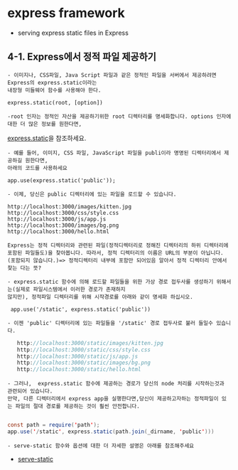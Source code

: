 # express framework
- serving express static files in Express


## 4-1. Express에서 정적 파일 제공하기
    - 이미지나, CSS파일, Java Script 파일과 같은 정적인 파일을 서버에서 제공하려면 Express의 express.static이라는
    내장형 미들웨어 함수를 사용해야 한다.
    
    express.static(root, [option])
    
    -root 인자는 정적인 자산을 제공하기위한 root 디렉터리를 명세화합니다. options 인자에 대한 더 많은 정보를 원한다면, 
  [express.static](https://expressjs.com/en/4x/api.html#express.static)을 참조하세요.
  
    - 예를 들어, 이미지, CSS 파일, JavaScript 파일을 publi이라 명명된 디렉터리에서 제공하길 원한다면, 
    아래의 코드를 사용하세요
    
    app.use(express.static('public'));
    
    - 이제, 당신은 public 디렉터리에 있는 파일을 로드할 수 있습니다.
    
    http://localhost:3000/images/kitten.jpg
    http://localhost:3000/css/style.css
    http://localhost:3000/js/app.js
    http://localhost:3000/images/bg.png
    http://localhost:3000/hello.html
     
     
 `Express는 정적 디렉터리와 관련된 파일(정적디렉터리로 정해진 디렉터리의 하위 디렉터리에 포함된 파일들도)을 찾아봅니다.
 따라서, 정적 디렉터리의 이름은 URL의 부분이 아닙니다.(포함되지 않습니다.)=> 정적디렉터리 내부에 포함만 되어있음 알아서 정적 디렉터리 안에서
 찾는 다는 뜻?`
 
    - express.static 함수에 의해 로드할 파일들을 위한 가상 경로 접두사를 생성하기 위해서는(실제로 파일시스템에서 이러한 경로가 존재하지 
    않지만), 정적파일 디렉터리를 위해 시작경로를 아래와 같이 명세화 하십시오.
  
     app.use('/static', express.static('public'))
     
    - 이젠 'public' 디렉터리에 있는 파일들을 '/static' 경로 접두사로 불러 들일수 있습니다.
   
~~~Java Script
   http://localhost:3000/static/images/kitten.jpg
   http://localhost:3000/static/css/style.css
   http://localhost:3000/static/js/app.js
   http://localhost:3000/static/images/bg.png
   http://localhost:3000/static/hello.html
~~~

    - 그러나,  express.static 함수에 제공하는 경로가 당신의 node 처리를 시작하는것과 관련되어 있습니다. 
    만약, 다른 디렉터리에서 express app을 실행한다면,당신이 제공하고자하는 정적파일이 있는 파일의 절대 경로를 제공하는 것이 훨씬 안전합니다. 


~~~Java Script

const path = require('path');
app.use('/static', express.static(path.join(_dirname, 'public')))

~~~

    - serve-static 함수와 옵션에 대한 더 자세한 설명은 아래를 참조해주세요
  - [serve-static](http://expressjs.com/en/resources/middleware/serve-static.html)



  
     
